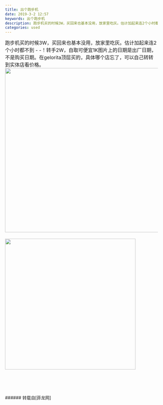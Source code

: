 ```yaml
---
title: 出个跑步机
date: 2019-3-2 12:57
keywords: 出个跑步机
description: 跑步机买的时候3W，买回来也基本没用，放家里吃灰。估计加起来连2个小时都不到 - -！转手2W，自取可便宜1K图片上的日期是出厂日期，不是购买日期。在gelorita顶层买的，具体哪个店忘了，可以自己转转到实体店看价格。
categories: used
---
```

<td class="t_f" id="postmessage_3141586">

<font style="font-size:16px">跑步机买的时候3W，买回来也基本没用，放家里吃灰。估计加起来连2个小时都不到 - -！转手2W，自取可便宜1K</font><font style="font-size:16px">图片上的日期是出厂日期，不是购买日期。在gelorita顶层买的，具体哪个店忘了，可以自己转转到实体店看价格。<br/>
</font><img alt="" border="0" class="zoom" data-cf-modified-120cc4d3eec2c58e6c4f4fa1-="" file="https://i.loli.net/2019/03/02/5c79d5bf52968.jpg" height="540" id="aimg_p299P" onclick="" onmouseover="" src="https://i.loli.net/2019/03/02/5c79d5bf52968.jpg" style="cursor:pointer" width="720"/><font style="font-size:16px"><br/>
</font><br/>
<img alt="" border="0" class="zoom" data-cf-modified-120cc4d3eec2c58e6c4f4fa1-="" file="https://i.loli.net/2019/03/02/5c79d5be77b06.jpg" id="aimg_wG0t1" lazyloadthumb="1" onclick="" onmouseover="" src="https://i.loli.net/2019/03/02/5c79d5be77b06.jpg"/><img alt="" border="0" class="zoom" data-cf-modified-120cc4d3eec2c58e6c4f4fa1-="" file="http://www.flw.ph/data/attachment/forum/201902/21/131311kexd5u1v8h4abbun.jpg.thumb.jpg" height="430" id="aimg_nTjFw" onclick="" onmouseover="" src="http://www.flw.ph/data/attachment/forum/201902/21/131311kexd5u1v8h4abbun.jpg.thumb.jpg" width="430"/><br/>
<br/>
<br/>
<br/>
<br/>
</td>
###### 转载自[菲龙网]